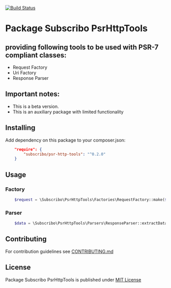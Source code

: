 [![Build Status](https://travis-ci.org/Subscribo/psr-http-tools.svg?branch=master)](https://travis-ci.org/Subscribo/psr-http-tools)

# Package Subscribo PsrHttpTools
## providing following tools to be used with PSR-7 compliant classes:
- Request Factory
- Uri Factory
- Response Parser

## Important notes:

- This is a beta version.
- This is an auxiliary package with limited functionality

## Installing

Add dependency on this package to your composer.json:
```json
    "require": {
        "subscribo/psr-http-tools": "^0.2.0"
    }
```

## Usage

### Factory

```php
    $request = \Subscribo\PsrHttpTools\Factories\RequestFactory::make($uri, $data);
```

### Parser

```php
    $data = \Subscribo\PsrHttpTools\Parsers\ResponseParser::extractDataFromResponse($response);
```

## Contributing

For contribution guidelines see [CONTRIBUTING.md](CONTRIBUTING.md)

## License

Package Subscribo PsrHttpTools is published under [MIT License](http://opensource.org/licenses/MIT)
